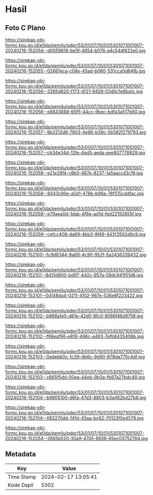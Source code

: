 # Hasil

## Foto C Plano

https://sirekap-obj-formc.kpu.go.id/e0da/pemilu/pdpr/53/01/07/10/01/5301071001007-20240216-152054--d0059616-be5f-4854-b076-a4c54df422e0.jpg

https://sirekap-obj-formc.kpu.go.id/e0da/pemilu/pdpr/53/01/07/10/01/5301071001007-20240216-152055--02661eca-c08e-45ad-b060-531cca0d64fb.jpg

https://sirekap-obj-formc.kpu.go.id/e0da/pemilu/pdpr/53/01/07/10/01/5301071001007-20240216-152056--3265d820-f173-4f21-9459-03d0c1e8ba1c.jpg

https://sirekap-obj-formc.kpu.go.id/e0da/pemilu/pdpr/53/01/07/10/01/5301071001007-20240216-152056--e8843888-65f5-44cc-9bec-bdfa3a517b60.jpg

https://sirekap-obj-formc.kpu.go.id/e0da/pemilu/pdpr/53/01/07/10/01/5301071001007-20240216-152057--9b2212d8-7903-4e66-b39c-5b582f279793.jpg

https://sirekap-obj-formc.kpu.go.id/e0da/pemilu/pdpr/53/01/07/10/01/5301071001007-20240216-152057--cb34e34d-12fe-4ed5-aeda-aee807778929.jpg

https://sirekap-obj-formc.kpu.go.id/e0da/pemilu/pdpr/53/01/07/10/01/5301071001007-20240216-152058--e21e28f4-c6b0-467e-8237-1a5aaccd3c19.jpg

https://sirekap-obj-formc.kpu.go.id/e0da/pemilu/pdpr/53/01/07/10/01/5301071001007-20240216-152058--8443c90e-a5d1-478b-b96a-78f515cddfac.jpg

https://sirekap-obj-formc.kpu.go.id/e0da/pemilu/pdpr/53/01/07/10/01/5301071001007-20240216-152059--e79aea0d-1dab-4f6e-ad1d-fed22192855f.jpg

https://sirekap-obj-formc.kpu.go.id/e0da/pemilu/pdpr/53/01/07/10/01/5301071001007-20240216-152059--cefcc408-da69-4bb3-9f49-443f3502d9c9.jpg

https://sirekap-obj-formc.kpu.go.id/e0da/pemilu/pdpr/53/01/07/10/01/5301071001007-20240216-152100--fc9d6344-8a69-4c90-952f-5a2436339432.jpg

https://sirekap-obj-formc.kpu.go.id/e0da/pemilu/pdpr/53/01/07/10/01/5301071001007-20240216-152101--8d13d900-bd97-442c-957a-08dc941f01d6.jpg

https://sirekap-obj-formc.kpu.go.id/e0da/pemilu/pdpr/53/01/07/10/01/5301071001007-20240216-152101--0d148da4-0211-4102-967e-526e8f223422.jpg

https://sirekap-obj-formc.kpu.go.id/e0da/pemilu/pdpr/53/01/07/10/01/5301071001007-20240216-152102--b968a1e5-d81e-42d0-8fc0-8586f46d9758.jpg

https://sirekap-obj-formc.kpu.go.id/e0da/pemilu/pdpr/53/01/07/10/01/5301071001007-20240216-152102--f98eaf96-e816-496c-a463-7efb8435408b.jpg

https://sirekap-obj-formc.kpu.go.id/e0da/pemilu/pdpr/53/01/07/10/01/5301071001007-20240216-152103--0adebb0c-1c39-4b6c-9d90-878da775c4df.jpg

https://sirekap-obj-formc.kpu.go.id/e0da/pemilu/pdpr/53/01/07/10/01/5301071001007-20240216-152103--c665f5dd-00ea-44eb-9b3a-fb87a27bdc48.jpg

https://sirekap-obj-formc.kpu.go.id/e0da/pemilu/pdpr/53/01/07/10/01/5301071001007-20240216-152104--b9605100-d6fa-47d3-8803-b3a482bd27b8.jpg

https://sirekap-obj-formc.kpu.go.id/e0da/pemilu/pdpr/53/01/07/10/01/5301071001007-20240216-152104--082270dd-141d-45aa-bc62-70123f0e4579.jpg

https://sirekap-obj-formc.kpu.go.id/e0da/pemilu/pdpr/53/01/07/10/01/5301071001007-20240216-152054--2665b520-30a9-47d5-8656-85ec03752764.jpg


## Metadata

| Key        | Value               |
| ---------- | ------------------- |
| Time Stamp | 2024-02-17 13:05:41 |
| Kode Dapil | 5302                |



